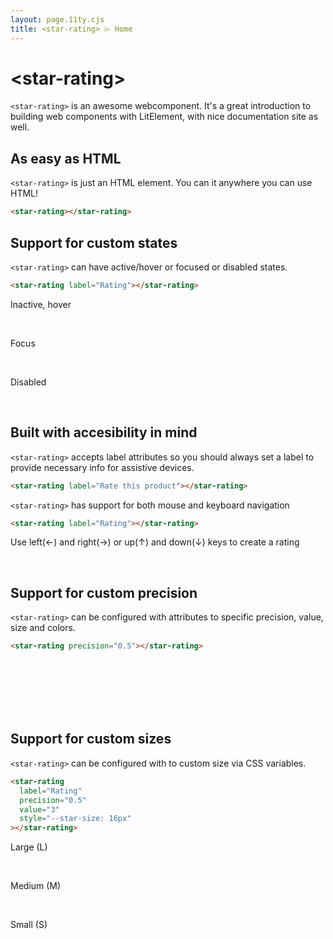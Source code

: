 ```yaml
---
layout: page.11ty.cjs
title: <star-rating> ⌲ Home
---
```


# &lt;star-rating>

`<star-rating>` is an awesome webcomponent. It's a great introduction to building web components with LitElement, with nice documentation site as well.

## As easy as HTML

<section class="columns">
  <div>

`<star-rating>` is just an HTML element. You can it anywhere you can use HTML!

```html
<star-rating></star-rating>
```

  </div>
  <div>

<star-rating></star-rating>

  </div>
</section>

## Support for custom states

<section class="columns">
  <div>

`<star-rating>` can have active/hover or focused or disabled states.

```html
<star-rating label="Rating"></star-rating>
```

  </div>
  <div>

<p>Inactive, hover</p>
<star-rating precision="0.5" value="3"></star-rating><br>
<p>Focus</p>
<star-rating precision="0.5" value="1.5" id="hasFocus"></star-rating><br>
<p>Disabled</p>  
<star-rating precision="0.5" value="3" style="--star-color-active: #6e6e6e"disabled></star-rating><br>
 <script>
      window.onload = function () {
        var input = document.getElementById("hasFocus").focus();
      };
    </script>
  </div>
</section>

## Built with accesibility in mind

<section class="columns">
  <div>

`<star-rating>` accepts label attributes so you should always set a label to provide necessary info for assistive devices.

```html
<star-rating label="Rate this product"></star-rating>
```

  </div>
  <div>
</section>
<section class="columns">
  <div>

`<star-rating>` has support for both mouse and keyboard navigation

```html
<star-rating label="Rating"></star-rating>
```

  </div>
  <div>

<p>Use left(&#8592;) and right(&#8594;) or up(&#8593;) and down(&#8595;) keys to create a rating</p>
<star-rating precision="0.5" value="0"></star-rating><br>
  </div>
</section>

## Support for custom precision

<section class="columns">
  <div>

`<star-rating>` can be configured with attributes to specific precision, value, size and colors.

```html
<star-rating precision="0.5"></star-rating>
```

  </div>
  <div>

<star-rating precision="0.5" value="0"></star-rating><br>
<star-rating precision="0.5" value="1.5"></star-rating><br>
<star-rating precision="0.5" value="2"></star-rating><br>
<star-rating precision="1" value="3"></star-rating><br>
<star-rating precision="0.1" value="3.6"></star-rating><br>
<star-rating precision="0.5" value="4.5"></star-rating>

  </div>
</section>

## Support for custom sizes

<section class="columns">
  <div>

`<star-rating>` can be configured with to custom size via CSS variables.

```html
<star-rating
  label="Rating"
  precision="0.5"
  value="3"
  style="--star-size: 16px"
></star-rating>
```

  </div>
  <div>

<p>Large (L)</p>
<star-rating precision="0.5" value="3"></star-rating><br>
<p>Medium (M)</p>
<star-rating precision="0.5" value="1.5" style="--star-size: 16px"></star-rating><br>
<p>Small (S)</p>  
<star-rating precision="0.5" value="3" style="--star-size: 12px"></star-rating><br>

  </div>
</section>
